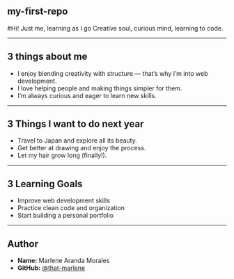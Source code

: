 ## my-first-repo
#Hi! Just me, learning as I go
Creative soul, curious mind, learning to code.

---

## 3 things about me

- I enjoy blending creativity with structure — that’s why I’m into web development.
- I love helping people and making things simpler for them.
- I’m always curious and eager to learn new skills.

---

## 3 Things I want to do next year

- Travel to Japan and explore all its beauty.
- Get better at drawing and enjoy the process.
- Let my hair grow long (finally!).

---

## 3 Learning Goals

- Improve web development skills
- Practice clean code and organization
- Start building a personal portfolio

---

## Author

- **Name:** Marlene Aranda Morales
- **GitHub:** [@that-marlene](https://github.com/that-marlene)
